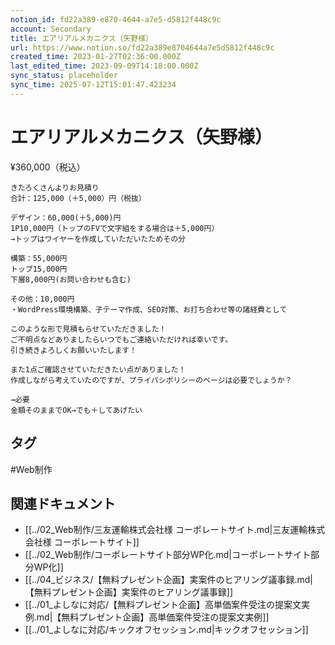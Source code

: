 ```yaml
---
notion_id: fd22a389-e870-4644-a7e5-d5812f448c9c
account: Secondary
title: エアリアルメカニクス（矢野様）
url: https://www.notion.so/fd22a389e8704644a7e5d5812f448c9c
created_time: 2023-01-27T02:36:00.000Z
last_edited_time: 2023-09-09T14:18:00.000Z
sync_status: placeholder
sync_time: 2025-07-12T15:01:47.423234
---
```

# エアリアルメカニクス（矢野様）

¥360,000（税込）
```plain text
きたろくさんよりお見積り
合計：125,000（＋5,000）円（税抜）

デザイン：60,000(＋5,000)円
1P10,000円（トップのFVで文字組をする場合は＋5,000円）
→トップはワイヤーを作成していただいたためその分

構築：55,000円
トップ15,000円
下層8,000円(お問い合わせも含む)

その他：10,000円
・WordPress環境構築、子テーマ作成、SEO対策、お打ち合わせ等の諸経費として

このような形で見積もらせていただきました！
ご不明点などありましたらいつでもご連絡いただければ幸いです。
引き続きよろしくお願いいたします！

また1点ご確認させていただきたい点がありました！
作成しながら考えていたのですが、プライバシポリシーのページは必要でしょうか？

→必要
金額そのままでOK→でも＋してあげたい
```

## タグ

#Web制作 

## 関連ドキュメント

- [[../02_Web制作/三友運輸株式会社様 コーポレートサイト.md|三友運輸株式会社様 コーポレートサイト]]
- [[../02_Web制作/コーポレートサイト部分WP化.md|コーポレートサイト部分WP化]]
- [[../04_ビジネス/【無料プレゼント企画】実案件のヒアリング議事録.md|【無料プレゼント企画】実案件のヒアリング議事録]]
- [[../01_よしなに対応/【無料プレゼント企画】高単価案件受注の提案文実例.md|【無料プレゼント企画】高単価案件受注の提案文実例]]
- [[../01_よしなに対応/キックオフセッション.md|キックオフセッション]]
